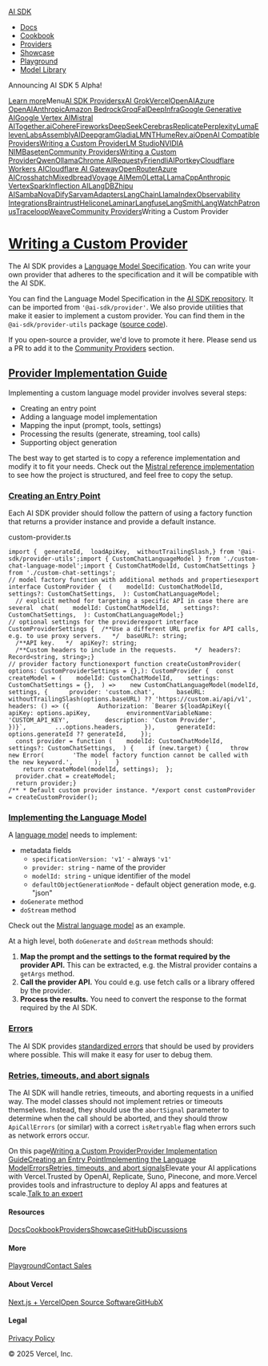 [AI SDK](/)

* [Docs](/docs)
* [Cookbook](/cookbook)
* [Providers](/providers)
* [Showcase](/showcase)
* [Playground](/playground)
* [Model Library](/model-library)

Announcing AI SDK 5 Alpha!

[Learn more](https://ai-sdk.dev/docs/announcing-ai-sdk-5-alpha)Menu[AI SDK Providers](/providers/ai-sdk-providers)[xAI Grok](/providers/ai-sdk-providers/xai)[Vercel](/providers/ai-sdk-providers/vercel)[OpenAI](/providers/ai-sdk-providers/openai)[Azure OpenAI](/providers/ai-sdk-providers/azure)[Anthropic](/providers/ai-sdk-providers/anthropic)[Amazon Bedrock](/providers/ai-sdk-providers/amazon-bedrock)[Groq](/providers/ai-sdk-providers/groq)[Fal](/providers/ai-sdk-providers/fal)[DeepInfra](/providers/ai-sdk-providers/deepinfra)[Google Generative AI](/providers/ai-sdk-providers/google-generative-ai)[Google Vertex AI](/providers/ai-sdk-providers/google-vertex)[Mistral AI](/providers/ai-sdk-providers/mistral)[Together.ai](/providers/ai-sdk-providers/togetherai)[Cohere](/providers/ai-sdk-providers/cohere)[Fireworks](/providers/ai-sdk-providers/fireworks)[DeepSeek](/providers/ai-sdk-providers/deepseek)[Cerebras](/providers/ai-sdk-providers/cerebras)[Replicate](/providers/ai-sdk-providers/replicate)[Perplexity](/providers/ai-sdk-providers/perplexity)[Luma](/providers/ai-sdk-providers/luma)[ElevenLabs](/providers/ai-sdk-providers/elevenlabs)[AssemblyAI](/providers/ai-sdk-providers/assemblyai)[Deepgram](/providers/ai-sdk-providers/deepgram)[Gladia](/providers/ai-sdk-providers/gladia)[LMNT](/providers/ai-sdk-providers/lmnt)[Hume](/providers/ai-sdk-providers/hume)[Rev.ai](/providers/ai-sdk-providers/revai)[OpenAI Compatible Providers](/providers/openai-compatible-providers)[Writing a Custom Provider](/providers/openai-compatible-providers/custom-providers)[LM Studio](/providers/openai-compatible-providers/lmstudio)[NVIDIA NIM](/providers/openai-compatible-providers/nim)[Baseten](/providers/openai-compatible-providers/baseten)[Community Providers](/providers/community-providers)[Writing a Custom Provider](/providers/community-providers/custom-providers)[Qwen](/providers/community-providers/qwen)[Ollama](/providers/community-providers/ollama)[Chrome AI](/providers/community-providers/chrome-ai)[Requesty](/providers/community-providers/requesty)[FriendliAI](/providers/community-providers/friendliai)[Portkey](/providers/community-providers/portkey)[Cloudflare Workers AI](/providers/community-providers/cloudflare-workers-ai)[Cloudflare AI Gateway](/providers/community-providers/cloudflare-ai-gateway)[OpenRouter](/providers/community-providers/openrouter)[Azure AI](/providers/community-providers/azure-ai)[Crosshatch](/providers/community-providers/crosshatch)[Mixedbread](/providers/community-providers/mixedbread)[Voyage AI](/providers/community-providers/voyage-ai)[Mem0](/providers/community-providers/mem0)[Letta](/providers/community-providers/letta)[LLamaCpp](/providers/community-providers/llama-cpp)[Anthropic Vertex](/providers/community-providers/anthropic-vertex-ai)[Spark](/providers/community-providers/spark)[Inflection AI](/providers/community-providers/inflection-ai)[LangDB](/providers/community-providers/langdb)[Zhipu AI](/providers/community-providers/zhipu)[SambaNova](/providers/community-providers/sambanova)[Dify](/providers/community-providers/dify)[Sarvam](/providers/community-providers/sarvam)[Adapters](/providers/adapters)[LangChain](/providers/adapters/langchain)[LlamaIndex](/providers/adapters/llamaindex)[Observability Integrations](/providers/observability)[Braintrust](/providers/observability/braintrust)[Helicone](/providers/observability/helicone)[Laminar](/providers/observability/laminar)[Langfuse](/providers/observability/langfuse)[LangSmith](/providers/observability/langsmith)[LangWatch](/providers/observability/langwatch)[Patronus](/providers/observability/patronus)[Traceloop](/providers/observability/traceloop)[Weave](/providers/observability/weave)[Community Providers](/providers/community-providers)Writing a Custom Provider
# [Writing a Custom Provider](#writing-a-custom-provider)

The AI SDK provides a [Language Model Specification](https://github.com/vercel/ai/tree/main/packages/provider/src/language-model/v1).
You can write your own provider that adheres to the specification and it will be compatible with the AI SDK.

You can find the Language Model Specification in the [AI SDK repository](https://github.com/vercel/ai/tree/main/packages/provider/src/language-model/v1).
It can be imported from `'@ai-sdk/provider'`. We also provide utilities that make it easier to implement a custom provider. You can find them in the `@ai-sdk/provider-utils` package ([source code](https://github.com/vercel/ai/tree/main/packages/provider-utils)).

If you open-source a provider, we'd love to promote it here. Please send us a
PR to add it to the [Community Providers](/providers/community-providers)
section.

## [Provider Implementation Guide](#provider-implementation-guide)

Implementing a custom language model provider involves several steps:

* Creating an entry point
* Adding a language model implementation
* Mapping the input (prompt, tools, settings)
* Processing the results (generate, streaming, tool calls)
* Supporting object generation

The best way to get started is to copy a reference implementation and modify it to fit your needs.
Check out the [Mistral reference implementation](https://github.com/vercel/ai/tree/main/packages/mistral)
to see how the project is structured, and feel free to copy the setup.

### [Creating an Entry Point](#creating-an-entry-point)

Each AI SDK provider should follow the pattern of using a factory function that returns a provider instance
and provide a default instance.

custom-provider.ts
```
import {  generateId,  loadApiKey,  withoutTrailingSlash,} from '@ai-sdk/provider-utils';import { CustomChatLanguageModel } from './custom-chat-language-model';import { CustomChatModelId, CustomChatSettings } from './custom-chat-settings';
// model factory function with additional methods and propertiesexport interface CustomProvider {  (    modelId: CustomChatModelId,    settings?: CustomChatSettings,  ): CustomChatLanguageModel;
  // explicit method for targeting a specific API in case there are several  chat(    modelId: CustomChatModelId,    settings?: CustomChatSettings,  ): CustomChatLanguageModel;}
// optional settings for the providerexport interface CustomProviderSettings {  /**Use a different URL prefix for API calls, e.g. to use proxy servers.   */  baseURL?: string;
  /**API key.   */  apiKey?: string;
  /**Custom headers to include in the requests.     */  headers?: Record<string, string>;}
// provider factory functionexport function createCustomProvider(  options: CustomProviderSettings = {},): CustomProvider {  const createModel = (    modelId: CustomChatModelId,    settings: CustomChatSettings = {},  ) =>    new CustomChatLanguageModel(modelId, settings, {      provider: 'custom.chat',      baseURL:        withoutTrailingSlash(options.baseURL) ?? 'https://custom.ai/api/v1',      headers: () => ({        Authorization: `Bearer ${loadApiKey({          apiKey: options.apiKey,          environmentVariableName: 'CUSTOM_API_KEY',          description: 'Custom Provider',        })}`,        ...options.headers,      }),      generateId: options.generateId ?? generateId,    });
  const provider = function (    modelId: CustomChatModelId,    settings?: CustomChatSettings,  ) {    if (new.target) {      throw new Error(        'The model factory function cannot be called with the new keyword.',      );    }
    return createModel(modelId, settings);  };
  provider.chat = createModel;
  return provider;}
/** * Default custom provider instance. */export const customProvider = createCustomProvider();
```
### [Implementing the Language Model](#implementing-the-language-model)

A [language model](https://github.com/vercel/ai/blob/main/packages/provider/src/language-model/v1/language-model-v1.ts) needs to implement:

* metadata fields
  + `specificationVersion: 'v1'` - always `'v1'`
  + `provider: string` - name of the provider
  + `modelId: string` - unique identifier of the model
  + `defaultObjectGenerationMode` - default object generation mode, e.g. "json"
* `doGenerate` method
* `doStream` method

Check out the [Mistral language model](https://github.com/vercel/ai/blob/main/packages/mistral/src/mistral-chat-language-model.ts) as an example.

At a high level, both `doGenerate` and `doStream` methods should:

1. **Map the prompt and the settings to the format required by the provider API.** This can be extracted, e.g. the Mistral provider contains a `getArgs` method.
2. **Call the provider API.** You could e.g. use fetch calls or a library offered by the provider.
3. **Process the results.** You need to convert the response to the format required by the AI SDK.

### [Errors](#errors)

The AI SDK provides [standardized errors](https://github.com/vercel/ai/tree/main/packages/provider/src/errors) that should be used by providers where possible. This will make it easy for user to debug them.

### [Retries, timeouts, and abort signals](#retries-timeouts-and-abort-signals)

The AI SDK will handle retries, timeouts, and aborting requests in a unified way. The model classes should not implement retries or timeouts themselves. Instead, they should use the `abortSignal` parameter to determine when the call should be aborted, and they should throw `ApiCallErrors` (or similar) with a correct `isRetryable` flag when errors such as network errors occur.

On this page[Writing a Custom Provider](#writing-a-custom-provider)[Provider Implementation Guide](#provider-implementation-guide)[Creating an Entry Point](#creating-an-entry-point)[Implementing the Language Model](#implementing-the-language-model)[Errors](#errors)[Retries, timeouts, and abort signals](#retries-timeouts-and-abort-signals)Elevate your AI applications with Vercel.Trusted by OpenAI, Replicate, Suno, Pinecone, and more.Vercel provides tools and infrastructure to deploy AI apps and features at scale.[Talk to an expert](https://vercel.com/contact/sales?utm_source=ai_sdk&utm_medium=web&utm_campaign=contact_sales_cta&utm_content=talk_to_an_expert_sdk_docs)
#### Resources

[Docs](/docs)[Cookbook](/cookbook)[Providers](/providers)[Showcase](/showcase)[GitHub](https://github.com/vercel/ai)[Discussions](https://github.com/vercel/ai/discussions)
#### More

[Playground](/playground)[Contact Sales](https://vercel.com/contact/sales)
#### About Vercel

[Next.js + Vercel](https://vercel.com/frameworks/nextjs)[Open Source Software](https://vercel.com/oss)[GitHub](https://github.com/vercel)[X](https://x.com/vercel)
#### Legal

[Privacy Policy](https://vercel.com/legal/privacy-policy)

© 2025 Vercel, Inc.


